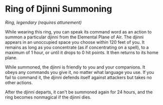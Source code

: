 # Ring of Djinni Summoning 
_Ring, legendary (requires attunement)_ 

While wearing this ring, you can speak its command word as an action to summon a particular djinni from the Elemental Plane of Air. The djinni appears in an unoccupied space you choose within 120 feet of you. It remains as long as you concentrate (as if concentrating on a spell), to a maximum of 1 hour, or until it drops to 0 hit points. It then returns to its home plane.

While summoned, the djinni is friendly to you and your companions. It obeys any commands you give it, no matter what language you use. If you fail to command it, the djinni defends itself against attackers but takes no other actions.

After the djinni departs, it can't be summoned again for 24 hours, and the ring becomes nonmagical if the djinni dies. 
